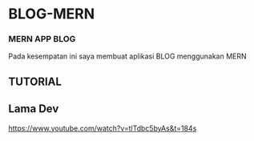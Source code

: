 # BLOG-MERN

### MERN APP BLOG
Pada kesempatan ini saya membuat aplikasi BLOG menggunakan MERN

## TUTORIAL

## Lama Dev

https://www.youtube.com/watch?v=tlTdbc5byAs&t=184s
